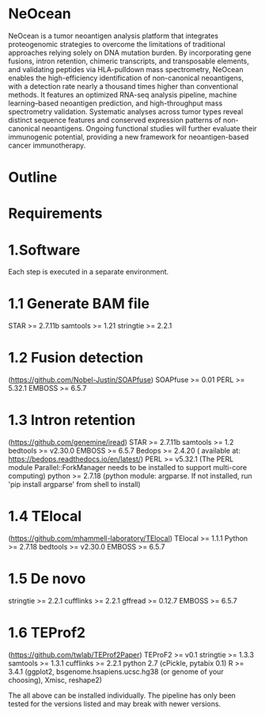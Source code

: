# NeOcean
NeOcean is a tumor neoantigen analysis platform that integrates proteogenomic strategies to overcome the limitations of traditional approaches relying solely on DNA mutation burden. By incorporating gene fusions, intron retention, chimeric transcripts, and transposable elements, and validating peptides via HLA-pulldown mass spectrometry, NeOcean enables the high-efficiency identification of non-canonical neoantigens, with a detection rate nearly a thousand times higher than conventional methods. It features an optimized RNA-seq analysis pipeline, machine learning–based neoantigen prediction, and high-throughput mass spectrometry validation. Systematic analyses across tumor types reveal distinct sequence features and conserved expression patterns of non-canonical neoantigens. Ongoing functional studies will further evaluate their immunogenic potential, providing a new framework for neoantigen-based cancer immunotherapy.
# Outline
# Requirements
# 1.Software
Each step is executed in a separate environment.
# 1.1 Generate BAM file
STAR >= 2.7.11b
samtools >= 1.21
stringtie >= 2.2.1
# 1.2 Fusion detection
(https://github.com/Nobel-Justin/SOAPfuse)
SOAPfuse >= 0.01 
PERL >= 5.32.1
EMBOSS >= 6.5.7
# 1.3 Intron retention
(https://github.com/genemine/iread)
STAR >= 2.7.11b
samtools >= 1.2
bedtools >= v2.30.0
EMBOSS >= 6.5.7
Bedops >= 2.4.20 ( available at: https://bedops.readthedocs.io/en/latest/)
PERL >= v5.32.1 (The PERL module Parallel::ForkManager needs to be installed to support multi-core computing)
python >= 2.7.18 (python module: argparse. If not installed, run 'pip install argparse' from shell to install)
# 1.4 TElocal
(https://github.com/mhammell-laboratory/TElocal)
TElocal >= 1.1.1
Python >= 2.7.18
bedtools >= v2.30.0
EMBOSS >= 6.5.7
# 1.5 De novo
stringtie >= 2.2.1
cufflinks >= 2.2.1
gffread >= 0.12.7
EMBOSS >= 6.5.7
# 1.6 TEProf2
(https://github.com/twlab/TEProf2Paper)
TEProF2 >= v0.1
stringtie >= 1.3.3
samtools >= 1.3.1
cufflinks >= 2.2.1
python 2.7 (cPickle, pytabix 0.1)
R >= 3.4.1 (ggplot2, bsgenome.hsapiens.ucsc.hg38 (or genome of your choosing), Xmisc, reshape2)

The all above can be installed individually. The pipeline has only been tested for the versions listed and may break with newer versions.
